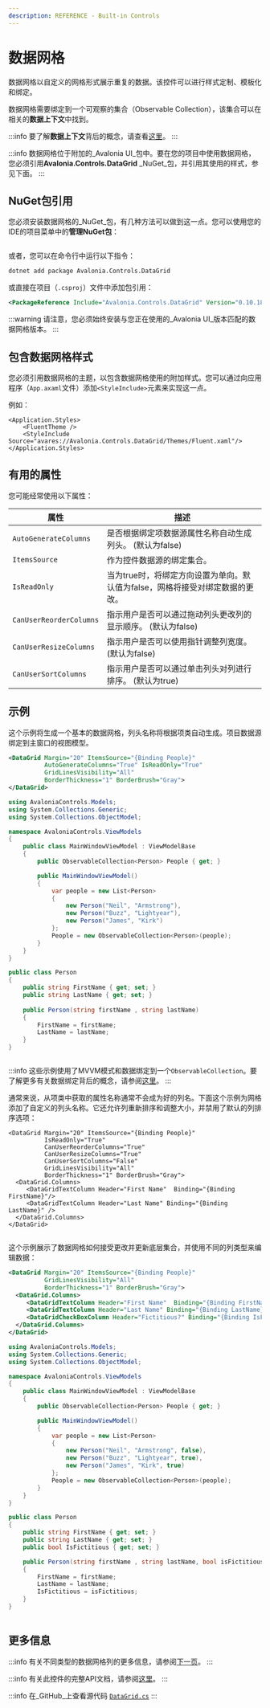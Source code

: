 ```yaml
---
description: REFERENCE - Built-in Controls
---
```


# 数据网格

数据网格以自定义的网格形式展示重复的数据。该控件可以进行样式定制、模板化和绑定。

数据网格需要绑定到一个可观察的集合（Observable Collection），该集合可以在相关的**数据上下文**中找到。

:::info
要了解**数据上下文**背后的概念，请查看[这里](../../../basics/data/data-binding/data-context)。
:::

:::info
数据网格位于附加的_Avalonia UI_包中。要在您的项目中使用数据网格，您必须引用**Avalonia.Controls.DataGrid** _NuGet_包，并引用其使用的样式，参见下面。
:::

## NuGet包引用

您必须安装数据网格的_NuGet_包，有几种方法可以做到这一点。您可以使用您的IDE的项目菜单中的**管理NuGet包**：

<img src='/img/gitbook-import/assets/image (8) (4).png' alt='' />

或者，您可以在命令行中运行以下指令：

```bash
dotnet add package Avalonia.Controls.DataGrid
```

或直接在项目（`.csproj`）文件中添加包引用：

```xml
<PackageReference Include="Avalonia.Controls.DataGrid" Version="0.10.18" />
```

:::warning
请注意，您必须始终安装与您正在使用的_Avalonia UI_版本匹配的数据网格版本。
:::

## 包含数据网格样式

您必须引用数据网格的主题，以包含数据网格使用的附加样式。您可以通过向应用程序（`App.axaml`文件）添加`<StyleInclude>`元素来实现这一点。

例如：

```markup
<Application.Styles>
    <FluentTheme />
    <StyleInclude Source="avares://Avalonia.Controls.DataGrid/Themes/Fluent.xaml"/>
</Application.Styles>
```

## 有用的属性

您可能经常使用以下属性：

| 属性                      | 描述                                                                                                                         |
|-------------------------| ---------------------------------------------------------------------------------------------------------------------------- |
| `AutoGenerateColumns`   | 是否根据绑定项数据源属性名称自动生成列头。 (默认为false)                                                                   |
| `ItemsSource`           | 作为控件数据源的绑定集合。                                                                                                  |
| `IsReadOnly`            | 当为true时，将绑定方向设置为单向。默认值为false，网格将接受对绑定数据的更改。                                              |
| `CanUserReorderColumns` | 指示用户是否可以通过拖动列头更改列的显示顺序。 (默认为false)                                                               |
| `CanUserResizeColumns`  | 指示用户是否可以使用指针调整列宽度。 (默认为false)                                                                         |
| `CanUserSortColumns`    | 指示用户是否可以通过单击列头对列进行排序。 (默认为true)                                                                    |

## 示例

这个示例将生成一个基本的数据网格，列头名称将根据项类自动生成。项目数据源绑定到主窗口的视图模型。

```xml
<DataGrid Margin="20" ItemsSource="{Binding People}" 
          AutoGenerateColumns="True" IsReadOnly="True" 
          GridLinesVisibility="All"
          BorderThickness="1" BorderBrush="Gray">
</DataGrid>
```

```csharp title='C#视图模型'
using AvaloniaControls.Models;
using System.Collections.Generic;
using System.Collections.ObjectModel;

namespace AvaloniaControls.ViewModels
{
    public class MainWindowViewModel : ViewModelBase
    {
        public ObservableCollection<Person> People { get; }

        public MainWindowViewModel()
        {
            var people = new List<Person> 
            {
                new Person("Neil", "Armstrong"),
                new Person("Buzz", "Lightyear"),
                new Person("James", "Kirk")
            };
            People = new ObservableCollection<Person>(people);
        }
    }
}
```

```csharp title='C#项类'
public class Person
{
    public string FirstName { get; set; }
    public string LastName { get; set; }
    
    public Person(string firstName , string lastName)
    {
        FirstName = firstName;
        LastName = lastName;
    }
}
```

<img src='/img/gitbook-import/assets/grid1.gif' alt='' />

:::info
这些示例使用了MVVM模式和数据绑定到一个`ObservableCollection`。要了解更多有关数据绑定背后的概念，请参阅[这里](../../../basics/data/data-binding)。
:::

通常来说，从项类中获取的属性名称通常不会成为好的列名。下面这个示例为网格添加了自定义的列头名称。它还允许列重新排序和调整大小，并禁用了默认的列排序选项：

```markup
<DataGrid Margin="20" ItemsSource="{Binding People}"
          IsReadOnly="True"
          CanUserReorderColumns="True"
          CanUserResizeColumns="True"
          CanUserSortColumns="False"
          GridLinesVisibility="All"
          BorderThickness="1" BorderBrush="Gray">
  <DataGrid.Columns>
     <DataGridTextColumn Header="First Name"  Binding="{Binding FirstName}"/>
     <DataGridTextColumn Header="Last Name" Binding="{Binding LastName}" />
  </DataGrid.Columns>
</DataGrid>
```

<img src='/img/gitbook-import/assets/grid2.gif' alt='' />

这个示例展示了数据网格如何接受更改并更新底层集合，并使用不同的列类型来编辑数据：

```xml
<DataGrid Margin="20" ItemsSource="{Binding People}"        
          GridLinesVisibility="All"
          BorderThickness="1" BorderBrush="Gray">
  <DataGrid.Columns>
     <DataGridTextColumn Header="First Name"  Binding="{Binding FirstName}"/>
     <DataGridTextColumn Header="Last Name" Binding="{Binding LastName}" />
     <DataGridCheckBoxColumn Header="Fictitious?" Binding="{Binding IsFictitious}" />
  </DataGrid.Columns>
</DataGrid>
```

```csharp title='C#视图模型'
using AvaloniaControls.Models;
using System.Collections.Generic;
using System.Collections.ObjectModel;

namespace AvaloniaControls.ViewModels
{
    public class MainWindowViewModel : ViewModelBase
    {
        public ObservableCollection<Person> People { get; }

        public MainWindowViewModel()
        {
            var people = new List<Person> 
            {
                new Person("Neil", "Armstrong", false),
                new Person("Buzz", "Lightyear", true),
                new Person("James", "Kirk", true)
            };
            People = new ObservableCollection<Person>(people);
        }
    }
}
```

```csharp title='C#项类'
public class Person
{
    public string FirstName { get; set; }
    public string LastName { get; set; }
    public bool IsFictitious { get; set; }

    public Person(string firstName , string lastName, bool isFictitious)
    {
        FirstName = firstName;
        LastName = lastName;
        IsFictitious = isFictitious;
    }
}
```

<img src='/img/gitbook-import/assets/grid3.gif' alt='' />

## 更多信息

:::info
有关不同类型的数据网格列的更多信息，请参阅[下一页](datagridcolumns.md)。
:::

:::info
有关此控件的完整API文档，请参阅[这里](http://reference.avaloniaui.net/api/Avalonia.Controls/DataGrid/)。
:::

:::info
在_GitHub_上查看源代码 [`DataGrid.cs`](https://github.com/AvaloniaUI/Avalonia/blob/master/src/Avalonia.Controls.DataGrid/DataGrid.cs)
:::
